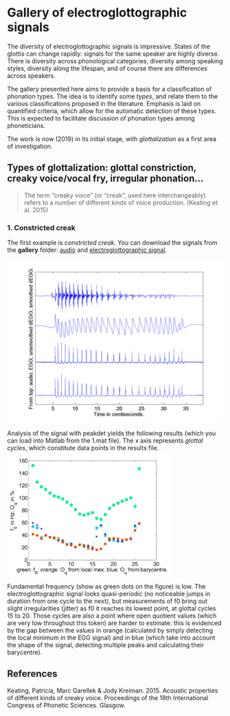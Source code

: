 Gallery of electroglottographic signals
=============

The diversity of electroglottographic signals is impressive. States of the glottis can change rapidly: signals for the same speaker are highly diverse. There is diversity across phonological categories, diversity among speaking styles, diversity along the lifespan, and of course there are differences across speakers. 

The gallery presented here aims to provide a basis for a classification of phonation types. The idea is to identify some _types_, and relate them to the various classifications proposed in the literature. Emphasis is laid on quantified criteria, which allow for the automatic detection of these types. This is expected to facilitate discussion of phonation types among phoneticians. 

The work is now (2019) in its initial stage, with _glottalization_ as a first area of investigation.

## Types of glottalization: glottal constriction, creaky voice/vocal fry, irregular phonation...

> The term “creaky voice” (or “creak”, used here
> interchangeably) refers to a number of different
> kinds of voice production. (Keating et al. 2015)

### 1. Constricted creak

The first example is _constricted creak_. You can download the signals from the **gallery** folder: [audio](1_ConstrictedCreak_M1_AUD.wav) and [electroglottographic signal](1_ConstrictedCreak_M1_EGG.wav).

<img src="images/1_sig.png" alt="First figure: constricted creak. Muong speaker M1. Syllable /paj/, Tone 4. Signals.">

Analysis of the signal with peakdet yields the following results (which you can load into Matlab from the 1.mat file). The x axis represents _glottal cycles_, which constitute data points in the results file.
<img src="images/1.png" alt="First figure: constricted creak. Muong speaker M1. Syllable /paj/, Tone 4. Results of EGG analysis." height="288">

Fundamental frequency (show as green dots on the figure) is low. The electroglottographic signal looks quasi-periodic (no noticeable jumps in duration from one cycle to the next), but measurements of f0 bring out slight irregularities (jitter) as f0 it reaches its lowest point, at glottal cycles 15 to 20. Those cycles are also a point where open quotient values (which are very low throughout this token) are harder to estimate: this is evidenced by the gap between the values in orange (calculated by simply detecting the local minimum in the EGG signal) and in blue (which take into account the shape of the signal, detecting multiple peaks and calculating their barycentre).

## References
Keating, Patricia, Marc Garellek & Jody Kreiman. 2015. Acoustic properties of different kinds of creaky voice. Proceedings of the 18th International Congress of Phonetic Sciences. Glasgow.

